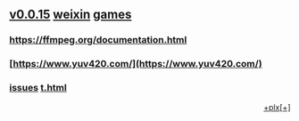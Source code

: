 ## [v0.0.15](https://github.com/littleflute/ffmpeg/edit/master/README.md) [weixin](https://github.com/littleflute/weixin) [games](https://github.com/littleflute/games)
### <a href="https://ffmpeg.org/documentation.html" target="_blank">https://ffmpeg.org/documentation.html</a>
### [https://www.yuv420.com/](https://www.yuv420.com/)
### [issues](issues) [t.html](t.html)


<script src="https://www.w3schools.com/lib/w3.js"></script>
<script src="https://littleflute.github.io/JavaScript/blclass.js"></script>
<script src="https://littleflute.github.io/JavaScript/blApp.js"></script>
<script src="blPlx.js"></script>

<a id = "id_btn_4_blApp" href="#" class="w3-button w3-bar-item" style="float:right;">[+]</a>
<a id = "id_btn_4_hz22_plx" href="#" class="w3-button w3-bar-item" style="float:right;">+plx</a> 
  <script>
    var _plx = bl$("id_btn_4_hz22_plx");
    _plx.onclick = function(){
      if(!_plx.v){
        _plx.v = blo0.blMD("id_div_4_hz22_plx" , "hz22_plx: v0.0.1", 110,50,555,50, blColor[3]);    
        var oPlx = new CPlx();
        oPlx.run();

      }
      var b = _plx;
      var d = _plx.v;
      _on_off_div(b,d);
      d.style.background = blGrey[5];
      b.style.background = b.style.background=="red"?blGrey[5]:blColor[4];
    }
    _plx.onclick();
  </script>
